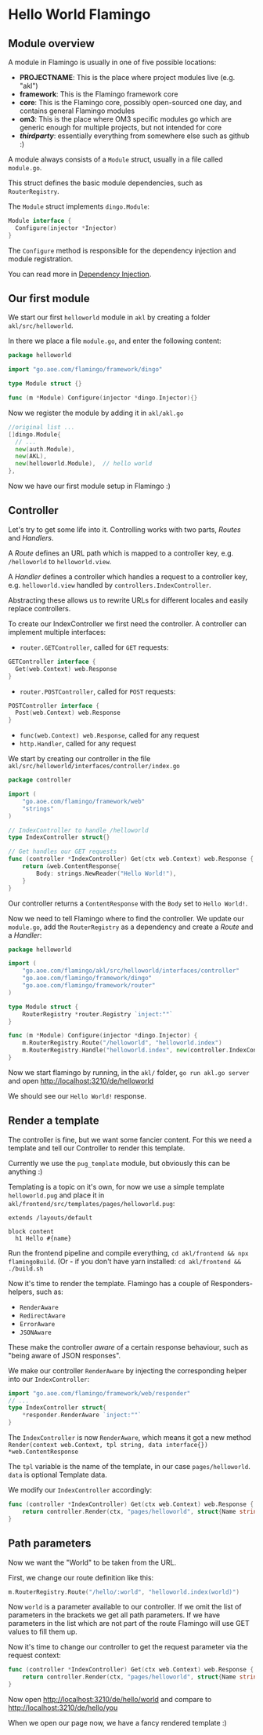 # Hello World Flamingo

## Module overview

A module in Flamingo is usually in one of five possible locations:

- **PROJECTNAME**: This is the place where project modules live (e.g. "akl")
- **framework**: This is the Flamingo framework core
- **core**: This is the Flamingo core, possibly open-sourced one day, and contains general Flamingo modules
- **om3**: This is the place where OM3 specific modules go which are generic enough for multiple projects, but not intended for core
- **_thirdparty_**: essentially everything from somewhere else such as github :)

A module always consists of a `Module` struct, usually in a file called `module.go`.

This struct defines the basic module dependencies, such as `RouterRegistry`.

The `Module` struct implements `dingo.Module`:

```go
Module interface {
  Configure(injector *Injector)
}
```

The `Configure` method is responsible for the dependency injection and module registration.

You can read more in [Dependency Injection](/2.%20Framework%20Features/dependency-injection/index.html).

## Our first module

We start our first `helloworld` module in `akl` by creating a folder `akl/src/helloworld`.

In there we place a file `module.go`, and enter the following content:

```go
package helloworld

import "go.aoe.com/flamingo/framework/dingo"

type Module struct {}

func (m *Module) Configure(injector *dingo.Injector){}
```

Now we register the module by adding it in `akl/akl.go`

```go
//original list ...
[]dingo.Module{
  // ...
  new(auth.Module),
  new(AKL),
  new(helloworld.Module),  // hello world
},
```

Now we have our first module setup in Flamingo :)

## Controller

Let's try to get some life into it. Controlling works with two parts, _Routes_ and _Handlers_.

A _Route_ defines an URL path which is mapped to a controller key, e.g. `/helloworld` to `helloworld.view`.

A _Handler_ defines a controller which handles a request to a controller key, e.g. `helloworld.view` handled by `controllers.IndexController`.

Abstracting these allows us to rewrite URLs for different locales and easily replace controllers. 

To create our IndexController we first need the controller. A controller can implement multiple interfaces:

- `router.GETController`, called for `GET` requests:
```go
GETController interface {
  Get(web.Context) web.Response
}
```
- `router.POSTController`, called for `POST` requests:
```go
POSTController interface {
  Post(web.Context) web.Response
}
```
- `func(web.Context) web.Response`, called for any request
- `http.Handler`, called for any request

We start by creating our controller in the file `akl/src/helloworld/interfaces/controller/index.go`

```go
package controller

import (
	"go.aoe.com/flamingo/framework/web"
	"strings"
)

// IndexController to handle /helloworld
type IndexController struct{}

// Get handles our GET requests
func (controller *IndexController) Get(ctx web.Context) web.Response {
	return &web.ContentResponse{
		Body: strings.NewReader("Hello World!"),
	}
}
```

Our controller returns a `ContentResponse` with the `Body` set to `Hello World!`.

Now we need to tell Flamingo where to find the controller. We update our `module.go`,
add the `RouterRegistry` as a dependency and create a _Route_ and a _Handler_:

```go
package helloworld

import (
	"go.aoe.com/flamingo/akl/src/helloworld/interfaces/controller"
	"go.aoe.com/flamingo/framework/dingo"
	"go.aoe.com/flamingo/framework/router"
)

type Module struct {
	RouterRegistry *router.Registry `inject:""`
}

func (m *Module) Configure(injector *dingo.Injector) {
	m.RouterRegistry.Route("/helloworld", "helloworld.index")
	m.RouterRegistry.Handle("helloworld.index", new(controller.IndexController))
}
```

Now we start flamingo by running, in the `akl/` folder, `go run akl.go server` and open [http://localhost:3210/de/helloworld](http://localhost:3210/de/helloworld)

We should see our `Hello World!` response.

## Render a template

The controller is fine, but we want some fancier content. For this we need a template and tell our Controller to render this template.

Currently we use the `pug_template` module, but obviously this can be anything :)

Templating is a topic on it's own, for now we use a simple template `helloworld.pug` and place it in `akl/frontend/src/templates/pages/helloworld.pug`:

```pug
extends /layouts/default

block content
  h1 Hello #{name}
```

Run the frontend pipeline and compile everything, `cd akl/frontend && npx flamingoBuild`.
(Or - if you don't have yarn installed: `cd akl/frontend && ./build.sh`

Now it's time to render the template. Flamingo has a couple of Responders-helpers, such as:

- `RenderAware`
- `RedirectAware`
- `ErrorAware`
- `JSONAware`

These make the controller _aware_ of a certain response behaviour, such as "being aware of JSON responses". 

We make our controller `RenderAware` by injecting the corresponding helper into our `IndexController`:

```go
import "go.aoe.com/flamingo/framework/web/responder"
// ...
type IndexController struct{
    *responder.RenderAware `inject:""`
}
```

The `IndexController` is now `RenderAware`, which means it got a new method `Render(context web.Context, tpl string, data interface{}) *web.ContentResponse`

The `tpl` variable is the name of the template, in our case `pages/helloworld`. `data` is optional Template data.

We modify our `IndexController` accordingly:

```go
func (controller *IndexController) Get(ctx web.Context) web.Response {
	return controller.Render(ctx, "pages/helloworld", struct{Name string}{Name: "World"})
}
```

## Path parameters

Now we want the "World" to be taken from the URL.

First, we change our route definition like this:

```go
m.RouterRegistry.Route("/hello/:world", "helloworld.index(world)")
```

Now `world` is a parameter available to our controller. If we omit the list of parameters in the brackets we get all path parameters.
If we have parameters in the list which are not part of the route Flamingo will use GET values to fill them up.

Now it's time to change our controller to get the request parameter via the request context:

```go
func (controller *IndexController) Get(ctx web.Context) web.Response {
	return controller.Render(ctx, "pages/helloworld", struct{Name string}{Name: ctx.MustParam1("world")})
}
```

Now open [http://localhost:3210/de/hello/world](http://localhost:3210/de/hello/world) and compare to [http://localhost:3210/de/hello/you](http://localhost:3210/de/hello/you)

When we open our page now, we have a fancy rendered template :)
